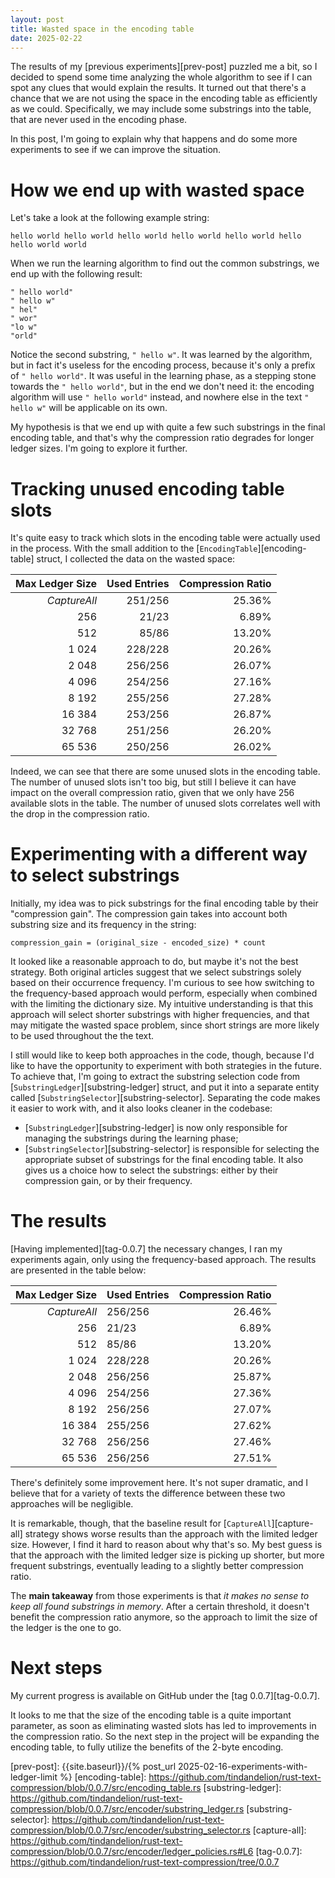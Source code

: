 ```yaml
---
layout: post
title: Wasted space in the encoding table
date: 2025-02-22
---
```


The results of my [previous experiments][prev-post] puzzled me a bit, so I decided to spend some time analyzing the whole algorithm to see if I can spot any clues that would explain the results. It turned out that there's a chance that we are not using the space in the encoding table as efficiently as we could. Specifically, we may include some substrings into the table, that are never used in the encoding phase. 

In this post, I'm going to explain why that happens and do some more experiments to see if we can improve the situation.

# How we end up with wasted space

Let's take a look at the following example string: 

```
hello world hello world hello world hello world hello world hello hello world world
```

When we run the learning algorithm to find out the common substrings, we end up with the following result:

```
" hello world"
" hello w"
" hel"
" wor"
"lo w"
"orld"
```

Notice the second substring, `" hello w"`. It was learned by the algorithm, but in fact it's useless for the encoding process, because it's only a prefix of `" hello world"`. It was useful in the learning phase, as a stepping stone towards the `" hello world"`, but in the end we don't need it: the encoding algorithm will use `" hello world"` instead, and nowhere else in the text `" hello w"` will be applicable on its own.

My hypothesis is that we end up with quite a few such substrings in the final encoding table, and that's why the compression ratio degrades for longer ledger sizes. I'm going to explore it further.

# Tracking unused encoding table slots 

It's quite easy to track which slots in the encoding table were actually used in the process. With the small addition to the [`EncodingTable`][encoding-table] struct, I collected the data on the wasted space: 


| Max Ledger Size | Used Entries | Compression Ratio |
|----------------:|-------------:|------------------:|
| _CaptureAll_    |     251/256 |          25.36% |
|             256 |      21/23 |             6.89% |
|             512 |      85/86 |            13.20% |
|           1 024 |    228/228 |            20.26% |
|           2 048 |    256/256 |            26.07% |
|           4 096 |    254/256 |            27.16% |
|           8 192 |    255/256 |            27.28% |
|          16 384 |    253/256 |            26.87% |
|          32 768 |    251/256 |            26.20% |
|          65 536 |    250/256 |            26.02% |

Indeed, we can see that there are some unused slots in the encoding table. The number of unused slots isn't too big, but still I believe it can have impact on the overall compression ratio, given that we only have 256 available slots in the table. The number of unused slots correlates well with the drop in the compression ratio.

# Experimenting with a different way to select substrings

Initially, my idea was to pick substrings for the final encoding table by their "compression gain". The compression gain takes into account both substring size and its frequency in the string: 

```
compression_gain = (original_size - encoded_size) * count
```

It looked like a reasonable approach to do, but maybe it's not the best strategy. Both original articles suggest that we select substrings solely based on their occurrence frequency. I'm curious to see how switching to the frequency-based approach would perform, especially when combined with the limiting the dictionary size. My intuitive understanding is that this approach will select shorter substrings with higher frequencies, and that may mitigate the wasted space problem, since short strings are more likely to be used throughout the the text. 

I still would like to keep both approaches in the code, though, because I'd like to have the opportunity to experiment with both strategies in the future. To achieve that, I'm going to extract the substring selection code from [`SubstringLedger`][substring-ledger] struct, and put it into a separate entity called [`SubstringSelector`][substring-selector]. Separating the code makes it easier to work with, and it also looks cleaner in the codebase: 

- [`SubstringLedger`][substring-ledger] is now only responsible for managing the substrings during the learning phase;
- [`SubstringSelector`][substring-selector] is responsible for selecting the appropriate subset of substrings for the final encoding table. It also gives us a choice how to select the substrings: either by their compression gain, or by their frequency.

# The results 

[Having implemented][tag-0.0.7] the necessary changes, I ran my experiments again, only using the frequency-based approach. The results are presented in the table below: 

| Max Ledger Size | Used Entries | Compression Ratio |
|----------------:|-------------|------------------:|
| _CaptureAll_    |     256/256 |          26.46%  |
|             256 |      21/23 |             6.89% |
|             512 |      85/86 |            13.20% |
|           1 024 |    228/228 |            20.26% |
|           2 048 |    256/256 |            25.87% |
|           4 096 |    254/256 |            27.36% |
|           8 192 |    256/256 |            27.07% |
|          16 384 |    255/256 |            27.62% |
|          32 768 |    256/256 |            27.46% |
|          65 536 |    256/256 |            27.51% |

There's definitely some improvement here. It's not super dramatic, and I believe that for a variety of texts the difference between these two approaches will be negligible. 

It is remarkable, though, that the baseline result for [`CaptureAll`][capture-all] strategy shows worse results than the approach with the limited ledger size. However, I find it hard to reason about why that's so. My best guess is that the approach with the limited ledger size is picking up shorter, but more frequent substrings, eventually leading to a slightly better compression ratio.

The **main takeaway** from those experiments is that _it makes no sense to keep all found substrings in memory_. After a certain threshold, it doesn't benefit the compression ratio anymore, so the approach to limit the size of the ledger is the one to go.

# Next steps

My current progress is available on GitHub under the [tag 0.0.7][tag-0.0.7].

It looks to me that the size of the encoding table is a quite important parameter, as soon as eliminating wasted slots has led to improvements in the compression ratio. So the next step in the project will be expanding the encoding table, to fully utilize the benefits of the 2-byte encoding.

[prev-post]: {{site.baseurl}}/{% post_url 2025-02-16-experiments-with-ledger-limit %}
[encoding-table]: https://github.com/tindandelion/rust-text-compression/blob/0.0.7/src/encoding_table.rs
[substring-ledger]: https://github.com/tindandelion/rust-text-compression/blob/0.0.7/src/encoder/substring_ledger.rs
[substring-selector]: https://github.com/tindandelion/rust-text-compression/blob/0.0.7/src/encoder/substring_selector.rs
[capture-all]: https://github.com/tindandelion/rust-text-compression/blob/0.0.7/src/encoder/ledger_policies.rs#L6
[tag-0.0.7]: https://github.com/tindandelion/rust-text-compression/tree/0.0.7






